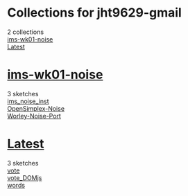 # Collections for jht9629-gmail
2 collections  
[ims-wk01-noise](https://editor.p5js.org/jht9629-gmail/collections/lXvDRykSh)<!-- 2025-03-15T19:33:41.936Z -->  
[Latest](https://editor.p5js.org/jht9629-gmail/collections/Mz1O5-KuB)<!-- 2024-05-01T14:58:45.676Z -->  

# [ims-wk01-noise](https://editor.p5js.org/jht9629-gmail/collections/lXvDRykSh)
3 sketches  
[ims\_noise\_inst](https://editor.p5js.org/jht9629-gmail/sketches/FGfHvm6DBp)  
[OpenSimplex-Noise](https://editor.p5js.org/jht9629-gmail/sketches/ScCMFzWqR)  
[Worley-Noise-Port](https://editor.p5js.org/jht9629-gmail/sketches/fQAn0VQyB)  

# [Latest](https://editor.p5js.org/jht9629-gmail/collections/Mz1O5-KuB)
3 sketches  
[vote](https://editor.p5js.org/jht9629-gmail/sketches/IOjRuqP4xL)  
[vote\_DOMjs](https://editor.p5js.org/jht9629-gmail/sketches/R49RqlWYn)  
[words](https://editor.p5js.org/jht9629-gmail/sketches/8DOD1d1dQ)  